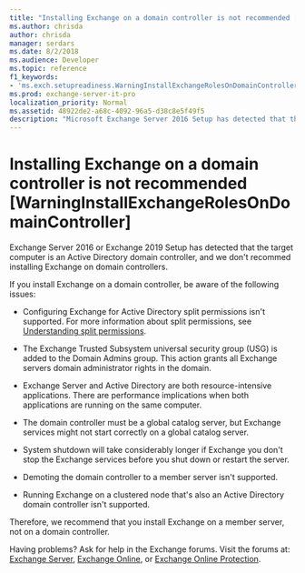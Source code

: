 ```yaml
---
title: "Installing Exchange on a domain controller is not recommended [WarningInstallExchangeRolesOnDomainController]"
ms.author: chrisda
author: chrisda
manager: serdars
ms.date: 8/2/2018
ms.audience: Developer
ms.topic: reference
f1_keywords:
- 'ms.exch.setupreadiness.WarningInstallExchangeRolesOnDomainController'
ms.prod: exchange-server-it-pro
localization_priority: Normal
ms.assetid: 48922de2-a68c-4092-96a5-d38c8e5f49f5
description: "Microsoft Exchange Server 2016 Setup has detected that the computer you're attempting to install Exchange 2016 on is an Active Directory domain controller. Installing Exchange 2016 on a domain controller isn't recommended."
---
```


# Installing Exchange on a domain controller is not recommended [WarningInstallExchangeRolesOnDomainController]

Exchange Server 2016 or Exchange 2019 Setup has detected that the target computer is an Active Directory domain controller, and we don't recommed installing Exchange on domain controllers.
  
If you install Exchange on a domain controller, be aware of the following issues:
  
- Configuring Exchange for Active Directory split permissions isn't supported. For more information about split permissions, see [Understanding split permissions](https://technet.microsoft.com/library/dd638106(v=exchg.150).aspx).
    
- The Exchange Trusted Subsystem universal security group (USG) is added to the Domain Admins group. This action grants all Exchange servers domain administrator rights in the domain.
    
- Exchange Server and Active Directory are both resource-intensive applications. There are performance implications when both applications are running on the same computer.
    
- The domain controller must be a global catalog server, but Exchange services might not start correctly on a global catalog server.
    
- System shutdown will take considerably longer if Exchange you don't stop the Exchange services before you shut down or restart the server.
    
- Demoting the domain controller to a member server isn't supported.
    
- Running Exchange on a clustered node that's also an Active Directory domain controller isn't supported.
    
Therefore, we recommend that you install Exchange on a member server, not on a domain controller.
  
Having problems? Ask for help in the Exchange forums. Visit the forums at: [Exchange Server](https://go.microsoft.com/fwlink/p/?linkId=60612), [Exchange Online](https://go.microsoft.com/fwlink/p/?linkId=267542), or [Exchange Online Protection](https://go.microsoft.com/fwlink/p/?linkId=285351).
